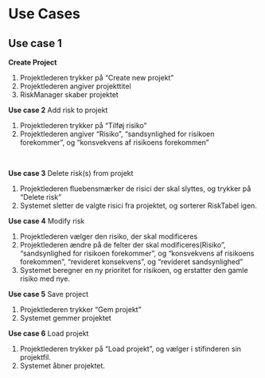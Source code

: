 # Use Cases

## Use case 1 
**Create Project** 

1. Projektlederen trykker på “Create new projekt”<br/>
2. Projektlederen angiver projekttitel<br/>
3. RiskManager skaber projektet<br/>

**Use case 2**
Add risk to projekt<br/>
1. Projektlederen trykker på “Tilføj risiko” <br/>
2. Projektlederen angiver “Risiko”, “sandsynlighed for risikoen forekommer”, og “konsvekvens af risikoens forekommen”
<br/>

**Use case 3**
Delete risk(s) from projekt<br/>
1. Projektlederen fluebensmærker de risici der skal slyttes, og trykker på “Delete risk”<br/>
2. Systemet sletter de valgte risici fra projektet, og sorterer RiskTabel igen.<br/>


**Use case 4**
Modify risk<br/>
1. Projektlederen vælger den risiko, der skal modificeres<br/>
2. Projektlederen ændre på de felter der skal modificeres(Risiko”, “sandsynlighed for risikoen forekommer”, og “konsvekvens af risikoens forekommen”, “revideret konsekvens”, og “revideret sandsynlighed”<br/>
3. Systemet beregner en ny prioritet for risikoen, og erstatter den gamle risiko med nye.<br/>

**Use case 5**
Save project<br/>
1. Projektlederen trykker “Gem projekt”<br/>
2. Systemet gemmer projektet<br/>

**Use case 6**
Load projekt<br/>
1. Projektlederen trykker på “Load projekt”, og vælger i stifinderen sin projektfil.<br/>
2. Systemet åbner projektet.<br/>

